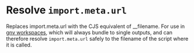 # Resolve `import.meta.url`
Replaces import.meta.url with the CJS equivalent of __filename. For use in [gnv
workspaces](https://github.com/TeleworkInc/gnv), which will always bundle to
single outputs, and can therefore resolve `import.meta.url` safely to the
filename of the script where it is called.